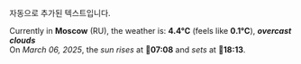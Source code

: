 
자동으로 추가된 텍스트입니다.

<!--START_SECTION:weather:moscow-->
Currently in **Moscow** (RU), the weather is: **4.4°C** (feels like **0.1°C**), ***overcast clouds***<br/>
On *March 06, 2025*, the *sun rises* at 🌅**07:08** and *sets* at 🌇**18:13**.
<!--END_SECTION:weather-->
